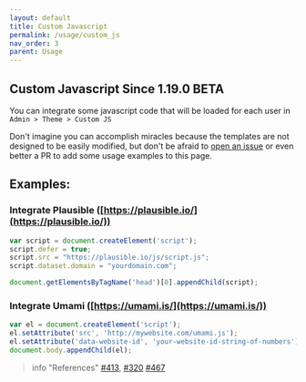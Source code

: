 ```yaml
---
layout: default
title: Custom Javascript
permalink: /usage/custom_js
nav_order: 3
parent: Usage
---
```


## Custom Javascript <span class='label label-yellow'>Since 1.19.0</span> <span class='label label-red'>BETA</span>

You can integrate some javascript code that will be loaded for each user in `Admin > Theme > Custom JS`

Don't imagine you can accomplish miracles because the templates are not designed to be easily modified,
but don't be afraid to [open an issue](https://framagit.org/les/gancio/-/issues) or even better a PR to add some usage examples to this page.


## Examples:

### Integrate Plausible ([https://plausible.io/](https://plausible.io/))

```js
var script = document.createElement('script');
script.defer = true;
script.src = "https://plausible.io/js/script.js";
script.dataset.domain = "yourdomain.com";

document.getElementsByTagName('head')[0].appendChild(script);
```
### Integrate Umami ([https://umami.is/](https://umami.is/))

```js
var el = document.createElement('script');
el.setAttribute('src', 'http://mywebsite.com/umami.js');
el.setAttribute('data-website-id', 'your-website-id-string-of-numbers');
document.body.appendChild(el);
```

> info "References"
> [#413](https://framagit.org/les/gancio/-/issues/413), [#320](https://framagit.org/les/gancio/-/issues/320)
[#467](https://framagit.org/les/gancio/-/issues/467)

